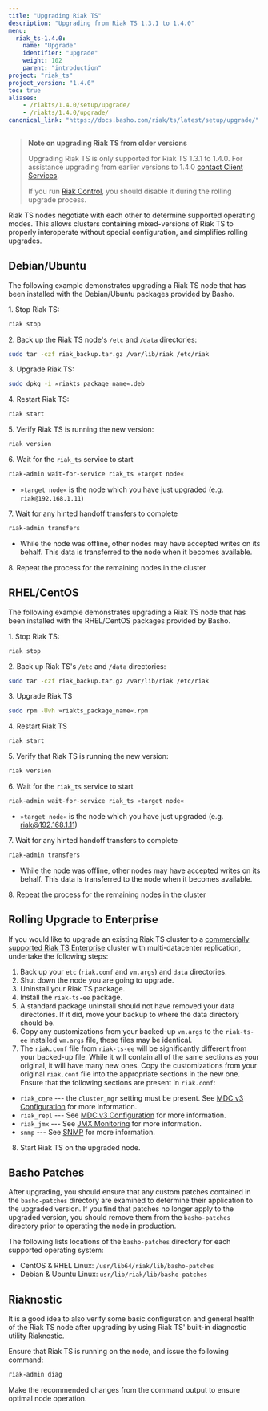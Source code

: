 ```yaml
---
title: "Upgrading Riak TS"
description: "Upgrading from Riak TS 1.3.1 to 1.4.0"
menu:
  riak_ts-1.4.0:
    name: "Upgrade"
    identifier: "upgrade"
    weight: 102
    parent: "introduction"
project: "riak_ts"
project_version: "1.4.0"
toc: true
aliases:
    - /riakts/1.4.0/setup/upgrade/
    - /riakts/1.4.0/upgrade/
canonical_link: "https://docs.basho.com/riak/ts/latest/setup/upgrade/"
---
```


[contact]: http://basho.com/contact/
[use admin riak control]: /riak/kv/2.1.4/using/admin/riak-control
[use admin commands]: /riak/kv/2.1.4/using/admin/commands
[use admin riak-admin]: /riak/kv/2.1.4/using/admin/riak-admin
[usage secondary-indexes]: /riak/kv/2.1.4/developing/usage/secondary-indexes
[riak ts enterprise]: http://basho.com/products/riak-ts/
[cluster ops mdc]: /riak/kv/2.1.4/using/cluster-operations/v3-multi-datacenter
[config v3 mdc]: /riak/kv/2.1.4/configuring/v3-multi-datacenter
[jmx monitor]: /riak/kv/2.1.4/using/reference/jmx
[snmp]: /riak/kv/2.1.4/using/reference/snmp

>**Note on upgrading Riak TS from older versions**
>
>Upgrading Riak TS is only supported for Riak TS 1.3.1 to 1.4.0. For assistance upgrading from earlier versions to 1.4.0 [contact Client Services][contact].
>
>If you run [Riak Control][use admin riak control], you should disable it during the rolling upgrade process.

Riak TS nodes negotiate with each other to determine supported
operating modes. This allows clusters containing mixed-versions of Riak TS
to properly interoperate without special configuration, and simplifies
rolling upgrades.

## Debian/Ubuntu

The following example demonstrates upgrading a Riak TS node that has been
installed with the Debian/Ubuntu packages provided by Basho.

1\. Stop Riak TS:

```bash
riak stop
```


2\. Back up the Riak TS node's `/etc` and `/data` directories:

```bash
sudo tar -czf riak_backup.tar.gz /var/lib/riak /etc/riak
```


3\. Upgrade Riak TS:

```bash
sudo dpkg -i »riakts_package_name«.deb
```


4\. Restart Riak TS:

```bash
riak start
```


5\. Verify Riak TS is running the new version:

```bash
riak version
```


6\. Wait for the `riak_ts` service to start

```bash
riak-admin wait-for-service riak_ts »target node«
```

* `»target node«` is the node which you have just upgraded (e.g.
`riak@192.168.1.11`)

7\. Wait for any hinted handoff transfers to complete

```bash
riak-admin transfers
```

* While the node was offline, other nodes may have accepted writes on its
behalf. This data is transferred to the node when it becomes available.

8\. Repeat the process for the remaining nodes in the cluster


## RHEL/CentOS

The following example demonstrates upgrading a Riak TS node that has been
installed with the RHEL/CentOS packages provided by Basho.

1\. Stop Riak TS:

```bash
riak stop
```

2\. Back up Riak TS's `/etc` and `/data` directories:

```bash
sudo tar -czf riak_backup.tar.gz /var/lib/riak /etc/riak
```

3\. Upgrade Riak TS

```bash
sudo rpm -Uvh »riakts_package_name«.rpm
```

4\. Restart Riak TS

```bash
riak start
```

5\. Verify that Riak TS is running the new version:

```bash
riak version
```


6\. Wait for the `riak_ts` service to start

```bash
riak-admin wait-for-service riak_ts »target node«
```

* `»target node«` is the node which you have just upgraded (e.g.
riak@192.168.1.11)

7\. Wait for any hinted handoff transfers to complete

```bash
riak-admin transfers
```

* While the node was offline, other nodes may have accepted writes on its
behalf. This data is transferred to the node when it becomes available.

8\. Repeat the process for the remaining nodes in the cluster

## Rolling Upgrade to Enterprise

If you would like to upgrade an existing Riak TS cluster to a [commercially supported Riak TS Enterprise][riak ts enterprise] cluster with multi-datacenter replication, undertake the following steps:

1. Back up your `etc` (`riak.conf` and `vm.args`) and `data`
directories.
2. Shut down the node you are going to upgrade.
3. Uninstall your Riak TS package.
4. Install the `riak-ts-ee` package.
5. A standard package uninstall should not have removed your data
   directories. If it did, move your backup to where the data directory
   should be.
6. Copy any customizations from your backed-up `vm.args` to the
   `riak-ts-ee` installed `vm.args` file, these files may be identical.
7. The `riak.conf` file from `riak-ts-ee` will be significantly different from your backed-up file. While it will contain all of the same sections as your original, it will have many new ones. Copy the customizations from your original `riak.conf` file into the appropriate sections in the new one. Ensure that the following sections are present in `riak.conf`:
  * `riak_core` --- the `cluster_mgr` setting must be present. See [MDC v3 Configuration][config v3 mdc] for more information.
  * `riak_repl` --- See [MDC v3 Configuration][config v3 mdc] for more information.
  * `riak_jmx` --- See [JMX Monitoring][jmx monitor] for more information.
  * `snmp` --- See [SNMP][snmp] for more information.
8. Start Riak TS on the upgraded node.

## Basho Patches

After upgrading, you should ensure that any custom patches contained in
the `basho-patches` directory are examined to determine their
application to the upgraded version. If you find that patches no longer
apply to the upgraded version, you should remove them from the
`basho-patches` directory prior to operating the node in production.

The following lists locations of the `basho-patches` directory for
each supported operating system:

- CentOS & RHEL Linux: `/usr/lib64/riak/lib/basho-patches`
- Debian & Ubuntu Linux: `usr/lib/riak/lib/basho-patches`

## Riaknostic

It is a good idea to also verify some basic configuration and general
health of the Riak TS node after upgrading by using Riak TS' built-in
diagnostic utility Riaknostic.

Ensure that Riak TS is running on the node, and issue the following
command:

```bash
riak-admin diag
```

Make the recommended changes from the command output to ensure optimal
node operation.
